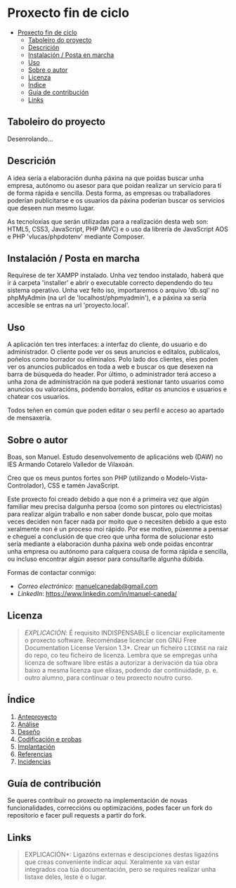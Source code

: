 # Proxecto fin de ciclo

- [Proxecto fin de ciclo](#proxecto-fin-de-ciclo)
  - [Taboleiro do proyecto](#taboleiro-do-proyecto)
  - [Descrición](#descrición)
  - [Instalación / Posta en marcha](#instalación--posta-en-marcha)
  - [Uso](#uso)
  - [Sobre o autor](#sobre-o-autor)
  - [Licenza](#licenza)
  - [Índice](#índice)
  - [Guía de contribución](#guía-de-contribución)
  - [Links](#links)

## Taboleiro do proyecto

Desenrolando...

## Descrición
A idea sería a elaboración dunha páxina na que poidas buscar unha empresa, autónomo ou asesor para que poidan realizar un servicio para tí de forma rápida e sencilla. Desta forma, as empresas ou traballadores poderían publicitarse e os usuarios da páxina poderían buscar os servicios que deseen nun mesmo lugar. 

As tecnoloxías que serán utilizadas para a realización desta web son: HTML5, CSS3, JavaScript, PHP (MVC) e o uso da librería de JavaScript AOS e PHP 'vlucas/phpdotenv' mediante Composer.

## Instalación / Posta en marcha

Requírese de ter XAMPP instalado. Unha vez tendoo instalado, haberá que ir á carpeta 'installer' e abrir o executable correcto dependendo do teu sistema operativo. Unha vez feito iso, importaremos o arquivo 'db.sql' no phpMyAdmin (na url de 'localhost/phpmyadmin'), e a páxina xa sería accesible se entras na url 'proyecto.local'.

## Uso

A aplicación ten tres interfaces: a interfaz do cliente, do usuario e do administrador. O cliente pode ver os seus anuncios e editalos, publicalos, poñelos como borrador ou eliminalos. Polo lado dos clientes, eles poden ver os anuncios publicados en toda a web e buscar os que desexen na barra de búsqueda do header. Por último, o administrador terá acceso a unha zona de administración na que poderá xestionar tanto usuarios como anuncios ou valoracións, podendo borralos, editar os anuncios e usuarios e chatear cos usuarios.

Todos teñen en común que poden editar o seu perfil e acceso ao apartado de mensaxería.

## Sobre o autor

Boas, son Manuel. Estudo desenvolvemento de aplicacións web (DAW) no IES Armando Cotarelo Valledor de Vilaxoán.

Creo que os meus puntos fortes son PHP (utilizando o Modelo-Vista-Controlador), CSS e tamén JavaScript.

Este proxecto foi creado debido a que non é a primeira vez que algún familiar meu precisa dalgunha persoa (como son pintores ou electricistas) para realizar algún traballo e non saber donde buscar, polo que moitas veces deciden non facer nada por moito que o necesiten debido a que esto xeralmente non é un proceso moi rápido. Por ese motivo, púxenme a pensar e cheguei a conclusión de que creo que unha forma de solucionar esto sería mediante a elaboración dunha páxina web onde poidas encontrar unha empresa ou autónomo para calquera cousa de forma rápida e sencilla, ou incluso encontrar algún asesor para consultarlle algunha dúbida.

Formas de contactar conmigo:
- *Correo electrónico*: manuelcanedab@gmail.com
- *LinkedIn*: https://www.linkedin.com/in/manuel-caneda/

## Licenza

> *EXPLICACIÓN*: É requisito INDISPENSABLE o licenciar explicitamente o proxecto software. Recoméndase licenciar con GNU Free Documentation License Version 1.3*. Crear un ficheiro `LICENSE` na raiz do repo, co teu ficheiro de licenza. Lembra que se empregas unha licenza de software libre estás a autorizar a derivación da túa obra baixo a mesma licenza que elixas, podendo dar continuidade, p. e. outro alumno, para continuar o teu proxecto noutro curso.

## Índice

1. [Anteproyecto](doc/templates/1_Anteproxecto.md)
2. [Análise](doc/templates/2_Analise.md)
3. [Deseño](doc/templates/3_Deseño.md)
4. [Codificación e probas](doc/templates/4_Codificacion_e_probas.md)
5. [Implantación](doc/templates/5_Implantación.md)
6. [Referencias](doc/templates/6_Referencias.md)
7. [Incidencias](doc/templates/7_Incidencias.md)

## Guía de contribución

Se queres contribuir no proxecto na implementación de novas funcionalidades, correccións ou optimizacións, podes facer un fork do repositorio e facer pull requests a partir do fork.

## Links

> EXPLICACIÓN*: Ligazóns externas e descipciones destas ligazóns que creas conveniente indicar aquí. Xeralmente xa van estar integrados coa túa documentación, pero se requires realizar unha listaxe deles, leste é o lugar.
>
